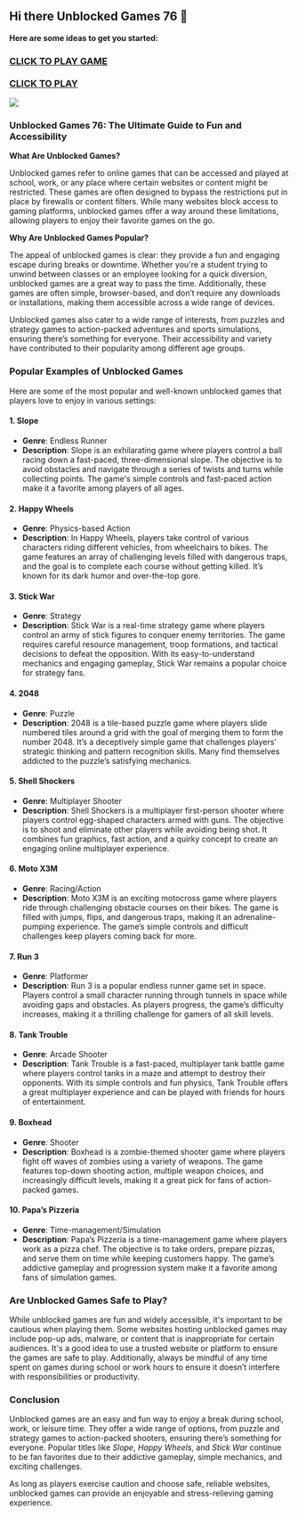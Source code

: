 ## Hi there Unblocked Games 76 👋


**Here are some ideas to get you started:**

<h3>
<a href="https://lesson-1.guru"> CLICK TO PLAY GAME</a> </br>
</br>
<a href="https://1lesson.guru">CLICK TO PLAY</a>
   
</h3>

<a href="https://lesson-1.guru"><img src="https://clearcache.store/games.png"></a>


### Unblocked Games 76: The Ultimate Guide to Fun and Accessibility

**What Are Unblocked Games?**

Unblocked games refer to online games that can be accessed and played at school, work, or any place where certain websites or content might be restricted. These games are often designed to bypass the restrictions put in place by firewalls or content filters. While many websites block access to gaming platforms, unblocked games offer a way around these limitations, allowing players to enjoy their favorite games on the go.

**Why Are Unblocked Games Popular?**

The appeal of unblocked games is clear: they provide a fun and engaging escape during breaks or downtime. Whether you're a student trying to unwind between classes or an employee looking for a quick diversion, unblocked games are a great way to pass the time. Additionally, these games are often simple, browser-based, and don’t require any downloads or installations, making them accessible across a wide range of devices.

Unblocked games also cater to a wide range of interests, from puzzles and strategy games to action-packed adventures and sports simulations, ensuring there’s something for everyone. Their accessibility and variety have contributed to their popularity among different age groups.

### Popular Examples of Unblocked Games

Here are some of the most popular and well-known unblocked games that players love to enjoy in various settings:

#### 1. **Slope**
   - **Genre**: Endless Runner
   - **Description**: Slope is an exhilarating game where players control a ball racing down a fast-paced, three-dimensional slope. The objective is to avoid obstacles and navigate through a series of twists and turns while collecting points. The game's simple controls and fast-paced action make it a favorite among players of all ages.

#### 2. **Happy Wheels**
   - **Genre**: Physics-based Action
   - **Description**: In Happy Wheels, players take control of various characters riding different vehicles, from wheelchairs to bikes. The game features an array of challenging levels filled with dangerous traps, and the goal is to complete each course without getting killed. It’s known for its dark humor and over-the-top gore.

#### 3. **Stick War**
   - **Genre**: Strategy
   - **Description**: Stick War is a real-time strategy game where players control an army of stick figures to conquer enemy territories. The game requires careful resource management, troop formations, and tactical decisions to defeat the opposition. With its easy-to-understand mechanics and engaging gameplay, Stick War remains a popular choice for strategy fans.

#### 4. **2048**
   - **Genre**: Puzzle
   - **Description**: 2048 is a tile-based puzzle game where players slide numbered tiles around a grid with the goal of merging them to form the number 2048. It’s a deceptively simple game that challenges players’ strategic thinking and pattern recognition skills. Many find themselves addicted to the puzzle’s satisfying mechanics.

#### 5. **Shell Shockers**
   - **Genre**: Multiplayer Shooter
   - **Description**: Shell Shockers is a multiplayer first-person shooter where players control egg-shaped characters armed with guns. The objective is to shoot and eliminate other players while avoiding being shot. It combines fun graphics, fast action, and a quirky concept to create an engaging online multiplayer experience.

#### 6. **Moto X3M**
   - **Genre**: Racing/Action
   - **Description**: Moto X3M is an exciting motocross game where players ride through challenging obstacle courses on their bikes. The game is filled with jumps, flips, and dangerous traps, making it an adrenaline-pumping experience. The game’s simple controls and difficult challenges keep players coming back for more.

#### 7. **Run 3**
   - **Genre**: Platformer
   - **Description**: Run 3 is a popular endless runner game set in space. Players control a small character running through tunnels in space while avoiding gaps and obstacles. As players progress, the game’s difficulty increases, making it a thrilling challenge for gamers of all skill levels.

#### 8. **Tank Trouble**
   - **Genre**: Arcade Shooter
   - **Description**: Tank Trouble is a fast-paced, multiplayer tank battle game where players control tanks in a maze and attempt to destroy their opponents. With its simple controls and fun physics, Tank Trouble offers a great multiplayer experience and can be played with friends for hours of entertainment.

#### 9. **Boxhead**
   - **Genre**: Shooter
   - **Description**: Boxhead is a zombie-themed shooter game where players fight off waves of zombies using a variety of weapons. The game features top-down shooting action, multiple weapon choices, and increasingly difficult levels, making it a great pick for fans of action-packed games.

#### 10. **Papa’s Pizzeria**
   - **Genre**: Time-management/Simulation
   - **Description**: Papa’s Pizzeria is a time-management game where players work as a pizza chef. The objective is to take orders, prepare pizzas, and serve them on time while keeping customers happy. The game’s addictive gameplay and progression system make it a favorite among fans of simulation games.

### Are Unblocked Games Safe to Play?

While unblocked games are fun and widely accessible, it's important to be cautious when playing them. Some websites hosting unblocked games may include pop-up ads, malware, or content that is inappropriate for certain audiences. It's a good idea to use a trusted website or platform to ensure the games are safe to play. Additionally, always be mindful of any time spent on games during school or work hours to ensure it doesn’t interfere with responsibilities or productivity.

### Conclusion

Unblocked games are an easy and fun way to enjoy a break during school, work, or leisure time. They offer a wide range of options, from puzzle and strategy games to action-packed shooters, ensuring there’s something for everyone. Popular titles like *Slope*, *Happy Wheels*, and *Stick War* continue to be fan favorites due to their addictive gameplay, simple mechanics, and exciting challenges. 

As long as players exercise caution and choose safe, reliable websites, unblocked games can provide an enjoyable and stress-relieving gaming experience.
